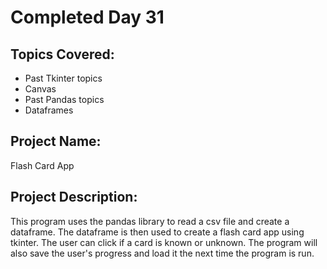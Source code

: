 # Completed Day 31

## Topics Covered:
- Past Tkinter topics
- Canvas
- Past Pandas topics
- Dataframes

## Project Name:
Flash Card App

## Project Description:
This program uses the pandas library to read a csv file and create a dataframe. The dataframe is then used to create a flash card app using tkinter. The user can click if a card is known or unknown. The program will also save the user's progress and load it the next time the program is run.